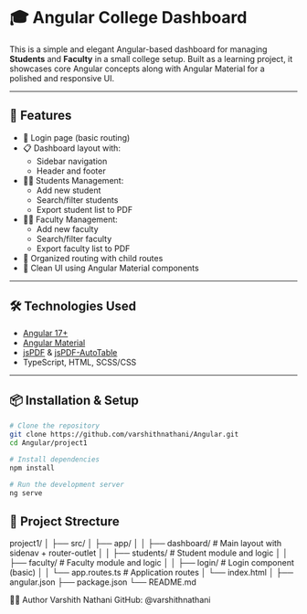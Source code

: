 # 🎓 Angular College Dashboard

This is a simple and elegant Angular-based dashboard for managing **Students** and **Faculty** in a small college setup. Built as a learning project, it showcases core Angular concepts along with Angular Material for a polished and responsive UI.

---

## 🚀 Features

- 🔐 Login page (basic routing)
- 📋 Dashboard layout with:
  - Sidebar navigation
  - Header and footer
- 👨‍🎓 Students Management:
  - Add new student
  - Search/filter students
  - Export student list to PDF
- 👨‍🏫 Faculty Management:
  - Add new faculty
  - Search/filter faculty
  - Export faculty list to PDF
- 📂 Organized routing with child routes
- 🎨 Clean UI using Angular Material components

---

## 🛠️ Technologies Used

- [Angular 17+](https://angular.io/)
- [Angular Material](https://material.angular.io/)
- [jsPDF](https://github.com/parallax/jsPDF) & [jsPDF-AutoTable](https://github.com/simonbengtsson/jsPDF-AutoTable)
- TypeScript, HTML, SCSS/CSS

---

## 📦 Installation & Setup


```bash
# Clone the repository
git clone https://github.com/varshithnathani/Angular.git
cd Angular/project1

# Install dependencies
npm install

# Run the development server
ng serve

```

## 📁 Project Strecture 

project1/
│
├── src/
│   ├── app/
│   │   ├── dashboard/       # Main layout with sidenav + router-outlet
│   │   ├── students/        # Student module and logic
│   │   ├── faculty/         # Faculty module and logic
│   │   ├── login/           # Login component (basic)
│   │   └── app.routes.ts    # Application routes
│   └── index.html
│
├── angular.json
├── package.json
└── README.md




🧑‍💻 Author
Varshith Nathani
GitHub: @varshithnathani
